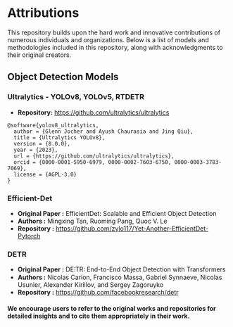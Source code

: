 # Attributions
This repository builds upon the hard work and innovative contributions of numerous individuals and organizations. Below is a list of models and methodologies included in this repository, along with acknowledgments to their original creators.

## Object Detection Models

### Ultralytics - YOLOv8, YOLOv5, RTDETR

- **Repository:** https://github.com/ultralytics/ultralytics

```
@software{yolov8_ultralytics,
  author = {Glenn Jocher and Ayush Chaurasia and Jing Qiu},
  title = {Ultralytics YOLOv8},
  version = {8.0.0},
  year = {2023},
  url = {https://github.com/ultralytics/ultralytics},
  orcid = {0000-0001-5950-6979, 0000-0002-7603-6750, 0000-0003-3783-7069},
  license = {AGPL-3.0}
}
```

### Efficient-Det

- **Original Paper :** EfficientDet: Scalable and Efficient Object Detection
- **Authors :** Mingxing Tan, Ruoming Pang, Quoc V. Le
- **Repository :** https://github.com/zylo117/Yet-Another-EfficientDet-Pytorch

### DETR

- **Original Paper :** DE⫶TR: End-to-End Object Detection with Transformers
- **Authors :** Nicolas Carion, Francisco Massa, Gabriel Synnaeve, Nicolas Usunier, Alexander Kirillov, and Sergey Zagoruyko
- **Repository :** https://github.com/facebookresearch/detr

#### We encourage users to refer to the original works and repositories for detailed insights and to cite them appropriately in their work.